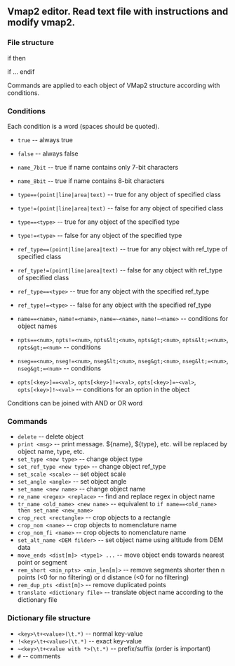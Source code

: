 ## Vmap2 editor. Read text file with instructions and modify vmap2.

### File structure

if <conditions> then <command> <arguments>

if <conditions>
<command> <arguments>
...
endif

Commands are applied to each object of VMap2 structure according with conditions.

### Conditions

Each condition is a word (spaces should be quoted).
* `true` -- always true
* `false` -- always false

* `name_7bit` -- true if name contains only 7-bit characters
* `name_8bit` -- true if name contains 8-bit characters

* `type==(point|line|area|text)` -- true for any object of specified class
* `type!=(point|line|area|text)` -- false for any object of specified class
* `type==<type>` -- true for any object of the specified type
* `type!=<type>` -- false for any object of the specified type

* `ref_type==(point|line|area|text)` -- true for any object with ref_type of specified class
* `ref_type!=(point|line|area|text)` -- false for any object with ref_type of specified class
* `ref_type==<type>` -- true for any object with the specified ref_type
* `ref_type!=<type>` -- false for any object with the specified ref_type

* `name==<name>`, `name!=<name>`, `name=~<name>`, `name!~<name>` -- conditions for object names
* `npts==<num>`, `npts!=<num>`, `npts&lt;<num>`, `npts&gt;<num>`, `npts&lt;=<num>`, `npts&gt;=<num>` -- conditions
* `nseg==<num>`, `nseg!=<num>`, `nseg&lt;<num>`, `nseg&gt;<num>`, `nseg&lt;=<num>`, `nseg&gt;=<num>` -- conditions

* `opts[<key>]==<val>`, `opts[<key>]!=<val>`, `opts[<key>]=~<val>`, `opts[<key>]!~<val>` -- conditions for an option in the object

Conditions can be joined with AND or OR word

### Commands

* `delete` -- delete object
* `print <msg>` -- print message. ${name}, ${type}, etc. will be replaced by object name, type, etc.
* `set_type <new type>` -- change object type
* `set_ref_type <new type>` -- change object ref_type
* `set_scale <scale>` -- set object scale
* `set_angle <angle>` -- set object angle
* `set_name <new name>` -- change object name
* `re_name <regex> <replace>` -- find and replace regex in object name
* `tr_name <old_name> <new name>` -- equivalent to `if name==<old_name> then set_name <new_name>`
* `crop_rect <rectangle>` -- crop objects to a rectangle
* `crop_nom <name>` -- crop objects to nomenclature name
* `crop_nom_fi <name>` -- crop objects to nomenclature name
* `set_alt_name <DEM filder>` -- set object name using altitude from DEM data
* `move_ends <dist[m]> <type1> ...` -- move object ends towards nearest point or segment
* `rem_short <min_npts> <min_len[m]>` -- remove segments shorter then n points (<0 for no filtering) or d distance (<0 for no filtering)
* `rem_dup_pts <dist[m]>` -- remove duplicated points
* `translate <dictionary file>` -- translate object name according to the dictionary file

### Dictionary file structure

* `<key>\t+<value>(\t.*)` -- normal key-value
* `!<key>\t+<value>(\t.*)` -- exact key-value
* `~<key>\t+<value with *>(\t.*)` -- prefix/suffix (order is important)
* `#` -- comments

